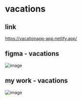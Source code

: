 # vacations

## link
https://vacationapp-app.netlify.app/

## figma - vacations
![image](https://user-images.githubusercontent.com/75336643/158353650-14f4aa90-dffe-46a4-93b9-8ad60873a302.png)



## my work - vacations
![image](https://user-images.githubusercontent.com/75336643/158353479-3e5ab6cd-4031-4c0e-8634-91496f7c5ca8.png)

